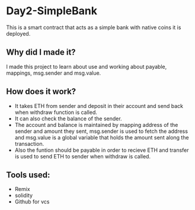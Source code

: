 # Day2-SimpleBank

This is a smart contract that acts as a simple bank with native coins it is deployed.

## Why did I made it?

I made this project to learn about use and working about payable, mappings, msg.sender and msg.value.

## How does it work?

- It takes ETH from sender and deposit in their account and send back when withdraw function is called.
- It can also check the balance of the sender.
- The account and balance is maintained by mapping address of the sender and amount they sent, msg.sender is used to fetch the address and msg.value is a global variable that holds the amount sent along the transaction.
- Also the funtion should be payable in order to recieve ETH and transfer is used to send ETH to sender when withdraw is called.

## Tools used:

- Remix
- solidity
- Github for vcs
